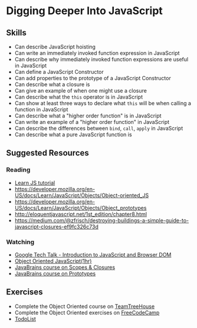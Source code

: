# Digging Deeper Into JavaScript

## Skills

- Can describe JavaScript hoisting
- Can write an immediately invoked function expression in JavaScript
- Can describe why immediately invoked function expressions are useful in JavaScript
- Can define a JavaScript Constructor
- Can add properties to the prototype of a JavaScript Constructor
- Can describe what a closure is
- Can give an example of when one might use a closure
- Can describe what the `this` operator is in JavaScript
- Can show at least three ways to declare what `this` will be when calling a function in JavaScript
- Can describe what a "higher order function" is in JavaScript
- Can write an example of a "higher order function" in JavaScript
- Can describe the differences between `bind`, `call`, `apply` in JavaScript
- Can describe what a pure JavaScript function is

## Suggested Resources

### Reading

- [Learn JS tutorial](https://www.learn-js.org/en/Object_Oriented_JavaScript)
- https://developer.mozilla.org/en-US/docs/Learn/JavaScript/Objects/Object-oriented_JS
- https://developer.mozilla.org/en-US/docs/Learn/JavaScript/Objects/Object_prototypes
- http://eloquentjavascript.net/1st_edition/chapter8.html
- https://medium.com/@zfrisch/destroying-buildings-a-simple-guide-to-javascript-closures-ef9fc326c73d

### Watching

- [Google Tech Talk - Introduction to JavaScript and Browser DOM](https://www.youtube.com/watch?v=ljNi8nS5TtQ)
- [Object Oriented JavaScript(1hr)](https://www.youtube.com/watch?v=O8wwnhdkPE4)
- [JavaBrains course on Scopes & Closures](https://javabrains.io/courses/corejs_scopesclosures)
- [JavaBrains course on Prototypes](https://javabrains.io/courses/corejs_objectsprototypes)

## Exercises

- Complete the Object Oriented course on [TeamTreeHouse](https://teamtreehouse.com/library/objectoriented-javascript)
- Complete the Object Oriented exercises on [FreeCodeCamp](https://www.freecodecamp.com/challenges/declare-javascript-objects-as-variables)
- [TodoList](./exercises/Todo-List.md)
